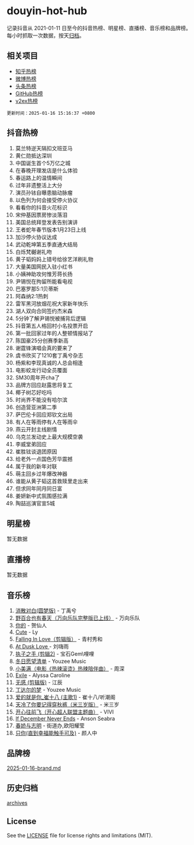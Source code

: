 # douyin-hot-hub

记录抖音从 2021-01-11 日至今的抖音热榜、明星榜、直播榜、音乐榜和品牌榜。每小时抓取一次数据，按天[归档](archives)。

## 相关项目

- [知乎热榜](https://github.com/lonnyzhang423/zhihu-hot-hub)
- [微博热榜](https://github.com/lonnyzhang423/weibo-hot-hub)
- [头条热榜](https://github.com/lonnyzhang423/toutiao-hot-hub)
- [GitHub热榜](https://github.com/lonnyzhang423/github-hot-hub)
- [v2ex热榜](https://github.com/lonnyzhang423/v2ex-hot-hub)


`更新时间：2025-01-16 15:16:37 +0800`

## 抖音热榜

1. 莫兰特逆天隔扣文班亚马
1. 黄仁勋抵达深圳
1. 中国诞生首个5万亿之城
1. 在春晚开理发店是什么体验
1. 春运路上的温情瞬间
1. 过年非遗整活上大分
1. 演员孙铱自曝患脑动脉瘤
1. 以色列为何会接受停火协议
1. 看看你的抖音火花标识
1. 宋仲基因票房惨淡落泪
1. 美国总统拜登发表告别演讲
1. 王者蛇年春节版本1月23日上线
1. 加沙停火协议达成
1. 武动乾坤第五季直通大结局
1. 白烁梵樾谢礼吻
1. 黄子韬妈妈上错号给徐艺洋刷礼物
1. 大量美国网民入驻小红书
1. 小姨神助攻何惟芳蒋长扬
1. 尹锡悦在拘留所能看电视
1. 巴塞罗那5:1贝蒂斯
1. 阿森纳2:1热刺
1. 雷军黑河放烟花祝大家新年快乐
1. 湖人双向合同签约杰米森
1. 5分钟了解尹锡悦被捕背后逻辑
1. 抖音第五人格回村小名投票开启
1. 第一批回家过年的人整顿情报站了
1. 陈国豪25分创赛季新高
1. 谢霆锋演唱会真的要来了
1. 虞书欣买了1210套丁禹兮杂志
1. 杨紫和李现真诚的人总会相逢
1. 电影蛟龙行动全员覆面
1. SM30周年开cha了
1. 品牌方回应赵露思将复工
1. 椰子树芯好吃吗
1. 时尚界不能没有哈尔滨
1. 创造营亚洲第二季
1. 萨巴伦卡回应郑钦文出局
1. 有人在等雨停有人在等雨伞
1. 燕云开封主线剧情
1. 乌克兰发动史上最大规模空袭
1. 李威堂弟回应
1. 崔胜铉谈退团原因
1. 给老外一点国色芳华震撼
1. 属于我的新年对联
1. 萌主回乡过年爆改神器
1. 谁能从黄子韬这首救赎里走出来
1. 但求同年同月同日富
1. 姜妍新中式氛围感拉满
1. 陶喆巡演官宣5城

## 明星榜

暂无数据

## 直播榜

暂无数据

## 音乐榜

1. [消散对白(圆梦版)](https://sf5-hl-cdn-tos.douyinstatic.com/obj/tos-cn-ve-2774/og4jB5I5IizzoZVAAAzWgBMAsMDWoArfwBOiFs) - 丁禹兮
1. [野百合也有春天（万向乐队完整版已上线）](https://sf5-hl-cdn-tos.douyinstatic.com/obj/tos-cn-ve-2774/oMnUxhRAMiAGBqDtIPBQ7ACYQZFlJCftcgeDJE) - 万向乐队
1. [你的](https://sf5-hl-cdn-tos.douyinstatic.com/obj/tos-cn-ve-2774/oYuIeKf42jB7sEV6B2upMdpYAgfrQWj0FeRegh) - 贺仙人
1. [Cute](https://sf5-hl-cdn-tos.douyinstatic.com/obj/tos-cn-ve-2774/o4IbIzHWKAAB4wsS5qMBRiiAlEBGTpQRNfFvuo) - Ly
1. [Falling In Love（剪辑版）](https://sf5-hl-cdn-tos.douyinstatic.com/obj/tos-cn-ve-2774/o8ajpA8zzgBPahbBIO8AcKGBLJezFCRd1wfP9f) - 青村秀和
1. [ At Dusk  Love ](https://sf5-hl-cdn-tos.douyinstatic.com/obj/tos-cn-ve-2774/o8CrpCf5CaYgI4ZrtQgMQAFEfuGqNnRSDQAPBc) - 刘嗨雨
1. [执子之手 (剪辑2)](https://sf5-hl-cdn-tos.douyinstatic.com/obj/tos-cn-ve-2774/oUoZLQjCc31XzqsBnBQUNgeKtYPBcgbFDwtfcu) - 宝石Gem\哩哩
1. [冬日愿望清单](https://sf5-hl-cdn-tos.douyinstatic.com/obj/tos-cn-ve-2774/oIIgUOeamCFCVAzxN6MFRLIBlLGpUqQxeeHrLE) - Youzee Music
1. [小美满（电影《热辣滚烫》热辣陪伴曲）](https://sf5-hl-cdn-tos.douyinstatic.com/obj/tos-cn-ve-2774/o0GAn2lSgfZIDUgtevCGDQYnFg4CwnrBaxbTZL) - 周深
1. [Exile](https://sf5-hl-cdn-tos.douyinstatic.com/obj/tos-cn-ve-2774/oYj4gAQTknKE3WW0Je8KGmQ7z1cA4FefwtbufD) - Alyssa Caroline
1. [无感 (剪辑版)](https://sf5-hl-cdn-tos.douyinstatic.com/obj/tos-cn-ve-2774/o0eIsUzJBDlQaQFC5OFlgbMEZC1TFYBftOBn6p) - 江辰
1. [丁达尔的梦](https://sf5-hl-cdn-tos.douyinstatic.com/obj/tos-cn-ve-2774/oMU3WirUZBVQkAC9ccG5P2IQirziZM2RTInUY) - Youzee Music
1. [爱的就是你_崔十八 (主歌1)](https://sf5-hl-cdn-tos.douyinstatic.com/obj/tos-cn-ve-2774/oI5BO5DhFZ6UTcNCnZaOCBLtZ7WIMQGfgnXf5E) - 崔十八/听潮阁
1. [天冷了你要记得穿秋裤（米三岁版）](https://sf5-hl-cdn-tos.douyinstatic.com/obj/tos-cn-ve-2774/oQlIwVIDWiZ6BQilAorS7MA0AgCkQDvcZAdm1) - 米三岁
1. [开心往前飞（开心超人联盟主题曲）](https://sf5-hl-cdn-tos.douyinstatic.com/obj/tos-cn-ve-2774/9d8fb7c82cf1421fb93a9fe925275e0a) - VIVI
1. [If December Never Ends](https://sf5-hl-cdn-tos.douyinstatic.com/obj/tos-cn-ve-2774/oY1IQMoTgCFIBg8RZifyqlBBt1UFgitTYmxeOS) - Anson Seabra
1. [春娇与志明](https://sf5-hl-cdn-tos.douyinstatic.com/obj/tos-cn-ve-2774/e530d8fceb7044b39707d7f9ff54add1) - 街道办,欧阳耀莹
1. [只你(直到幸福能触手可及)](https://sf5-hl-cdn-tos.douyinstatic.com/obj/tos-cn-ve-2774/o0lBkRDzFTeaVSUz3ZZSCBVtZ5DIMQGfgmEAuE) - 颜人中

## 品牌榜

[2025-01-16-brand.md](archives/2025-01-16-brand.md)

## 历史归档

[archives](archives)

## License

See the [LICENSE](LICENSE) file for license rights and limitations (MIT).
